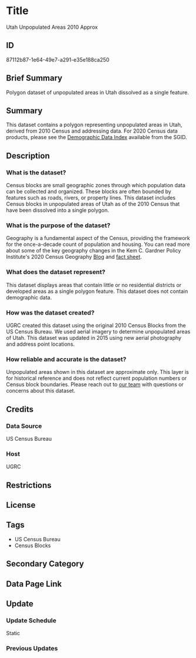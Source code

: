 # Title

Utah Unpopulated Areas 2010 Approx

## ID

87112b87-1e64-49e7-a291-e35e188ca250

## Brief Summary

Polygon dataset of unpopulated areas in Utah dissolved as a single feature.

## Summary

This dataset contains a polygon representing unpopulated areas in Utah, derived from 2010 Census and addressing data. For 2020 Census data products, please see the [Demographic Data Index](https://gis.utah.gov/products/sgid/demographic/) available from the SGID.

## Description

### What is the dataset?

Census blocks are small geographic zones through which population data can be collected and organized. These blocks are often bounded by features such as roads, rivers, or property lines. This dataset includes Census blocks in unpopulated areas of Utah as of the 2010 Census that have been dissolved into a single polygon.

### What is the purpose of the dataset?

Geography is a fundamental aspect of the Census, providing the framework for the once-a-decade count of population and housing. You can read more about some of the key geography changes in the Kem C. Gardner Policy Institute's 2020 Census Geography [Blog](https://gardner.utah.edu/blog/blog-whats-new-in-utahs-census-2020-geography/) and [fact sheet](https://d36oiwf74r1rap.cloudfront.net/wp-content/uploads/Geog-FS-Mar2021.pdf).

### What does the dataset represent?

This dataset displays areas that contain little or no residential districts or developed areas as a single polygon feature. This dataset does not contain demographic data.

### How was the dataset created?

UGRC created this dataset using the original 2010 Census Blocks from the US Census Bureau. We used aerial imagery to determine unpopulated areas of Utah. This dataset was updated in 2015 using new aerial photography and address point locations.

### How reliable and accurate is the dataset?

Unpopulated areas shown in this dataset are approximate only. This layer is for historical reference and does not reflect current population numbers or Census block boundaries. Please reach out to [our team](https://gis.utah.gov/contact/) with questions or concerns about this dataset.

## Credits

### Data Source

US Census Bureau

### Host

UGRC

## Restrictions

## License

## Tags

- US Census Bureau
- Census Blocks

## Secondary Category

## Data Page Link

## Update

### Update Schedule

Static

### Previous Updates
